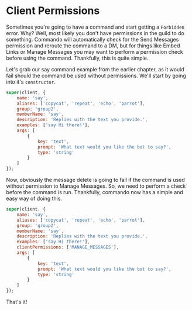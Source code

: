 # Client Permissions

Sometimes you're going to have a command and start getting a `Forbidden` error. Why? Well, most likely you don't have permissions in the guild to do something. Commando will automatically check for the Send Messages permission and reroute the command to a DM, but for things like Embed Links or Manage Messages you may want to perform a permission check before using the command. Thankfully, this is quite simple.

Let's grab our say command example from the earlier chapter, as it would fail should the command be used without permissions. We'll start by going into it's `constructor`.

```js
super(client, {
    name: 'say',
    aliases: ['copycat', 'repeat', 'echo', 'parrot'],
    group: 'group2',
    memberName: 'say',
    description: 'Replies with the text you provide.',
    examples: ['say Hi there!'],
    args: [
        {
            key: 'text',
            prompt: 'What text would you like the bot to say?',
            type: 'string'
        }
    ]
});
```

Now, obviously the message delete is going to fail if the command is used without permission to Manage Messages. So, we need to perform a check before the command is run. Thankfully, commando now has a simple and easy way of doing this.

```js
super(client, {
    name: 'say',
    aliases: ['copycat', 'repeat', 'echo', 'parrot'],
    group: 'group2',
    memberName: 'say',
    description: 'Replies with the text you provide.',
    examples: ['say Hi there!'],
    clientPermissions: ['MANAGE_MESSAGES'],
    args: [
        {
            key: 'text',
            prompt: 'What text would you like the bot to say?',
            type: 'string'
        }
    ]
});
```

That's it!

